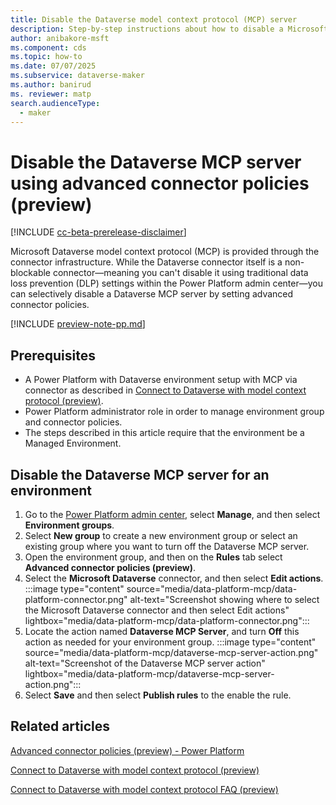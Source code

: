 ```yaml
---
title: Disable the Dataverse model context protocol (MCP) server
description: Step-by-step instructions about how to disable a Microsoft Dataverse model context protocol server using advanced connector policies. 
author: anibakore-msft
ms.component: cds
ms.topic: how-to
ms.date: 07/07/2025
ms.subservice: dataverse-maker
ms.author: banirud
ms. reviewer: matp
search.audienceType: 
  - maker
---
```

# Disable the Dataverse MCP server using advanced connector policies (preview)

[!INCLUDE [cc-beta-prerelease-disclaimer](../../includes/cc-beta-prerelease-disclaimer.md)]

Microsoft Dataverse model context protocol (MCP) is provided through the connector infrastructure. While the Dataverse connector itself is a non-blockable connector—meaning you can't disable it using traditional data loss prevention (DLP) settings within the Power Platform admin center—you can selectively disable a Dataverse MCP server by setting advanced connector policies.

[!INCLUDE [preview-note-pp.md](../../../shared/preview-includes/preview-note-pp.md)]

## Prerequisites

- A Power Platform with Dataverse environment setup with MCP via connector as described in [Connect to Dataverse with model context protocol (preview)](data-platform-mcp.md).
- Power Platform administrator role in order to manage environment group and connector policies.
- The steps described in this article require that the environment be a Managed Environment.

## Disable the Dataverse MCP server for an  environment

1. Go to the [Power Platform admin center](https://admin.powerplatform.microsoft.com/), select **Manage**, and then select **Environment groups**. 
1. Select **New group** to create a new environment group or select an existing group where you want to turn off the Dataverse MCP server.
1. Open the environment group, and then on the **Rules** tab select **Advanced connector policies (preview)**.
1. Select the **Microsoft Dataverse** connector, and then select **Edit actions**.
   :::image type="content" source="media/data-platform-mcp/data-platform-connector.png" alt-text="Screenshot showing where to select the Microsoft Dataverse connector and then select Edit actions" lightbox="media/data-platform-mcp/data-platform-connector.png":::
1. Locate the action named **Dataverse MCP Server**, and turn **Off** this action as needed for your environment group.
   :::image type="content" source="media/data-platform-mcp/dataverse-mcp-server-action.png" alt-text="Screenshot of the Dataverse MCP server action" lightbox="media/data-platform-mcp/dataverse-mcp-server-action.png":::
1. Select **Save** and then select **Publish rules** to the enable the rule.

## Related articles

[Advanced connector policies (preview) - Power Platform](/power-platform/admin/advanced-connector-policies?tabs=new)

[Connect to Dataverse with model context protocol (preview)](data-platform-mcp.md)

[Connect to Dataverse with model context protocol FAQ (preview)](data-platform-mcp-faq.md)
